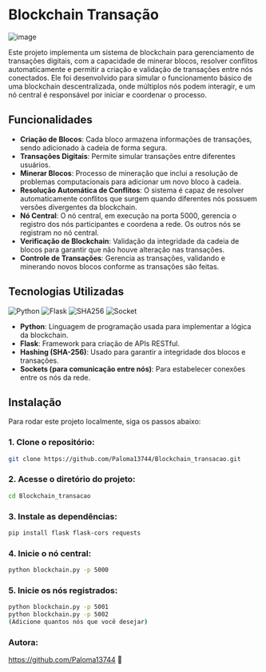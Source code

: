 # Blockchain Transação
![image](https://github.com/user-attachments/assets/518aa468-5f54-4acb-9da1-eb59bab906e8)

Este projeto implementa um sistema de blockchain para gerenciamento de transações digitais, com a capacidade de minerar blocos, resolver conflitos automaticamente e permitir a criação e validação de transações entre nós conectados. Ele foi desenvolvido para simular o funcionamento básico de uma blockchain descentralizada, onde múltiplos nós podem interagir, e um nó central é responsável por iniciar e coordenar o processo.

## Funcionalidades

- **Criação de Blocos**: Cada bloco armazena informações de transações, sendo adicionado à cadeia de forma segura.
- **Transações Digitais**: Permite simular transações entre diferentes usuários.
- **Minerar Blocos**: Processo de mineração que inclui a resolução de problemas computacionais para adicionar um novo bloco à cadeia.
- **Resolução Automática de Conflitos**: O sistema é capaz de resolver automaticamente conflitos que surgem quando diferentes nós possuem versões divergentes da blockchain.
- **Nó Central**: O nó central, em execução na porta 5000, gerencia o registro dos nós participantes e coordena a rede. Os outros nós se registram no nó central.
- **Verificação de Blockchain**: Validação da integridade da cadeia de blocos para garantir que não houve alteração nas transações.
- **Controle de Transações**: Gerencia as transações, validando e minerando novos blocos conforme as transações são feitas.

## Tecnologias Utilizadas

![Python](https://img.shields.io/badge/Python-3776AB?style=flat-square&logo=python&logoColor=white)
![Flask](https://img.shields.io/badge/Flask-000000?style=flat-square&logo=flask&logoColor=white)
![SHA256](https://img.shields.io/badge/SHA--256-003B57?style=flat-square&logo=hashicorp&logoColor=white)
![Socket](https://img.shields.io/badge/Socket-555555?style=flat-square&logo=python&logoColor=white)

- **Python**: Linguagem de programação usada para implementar a lógica da blockchain.
- **Flask**: Framework para criação de APIs RESTful.
- **Hashing (SHA-256)**: Usado para garantir a integridade dos blocos e transações.
- **Sockets (para comunicação entre nós)**: Para estabelecer conexões entre os nós da rede.

## Instalação

Para rodar este projeto localmente, siga os passos abaixo:

### 1. Clone o repositório:

```bash
git clone https://github.com/Paloma13744/Blockchain_transacao.git
```

### 2. Acesse o diretório do projeto:

```bash
cd Blockchain_transacao
```

### 3. Instale as dependências:
```bash
pip install flask flask-cors requests
```
### 4. Inicie o nó central:
```bash
python blockchain.py -p 5000
```

### 5. Inicie os nós registrados:
```bash
python blockchain.py -p 5001
python blockchain.py -p 5002
(Adicione quantos nós que você desejar)
```

### Autora:
https://github.com/Paloma13744 🌸





